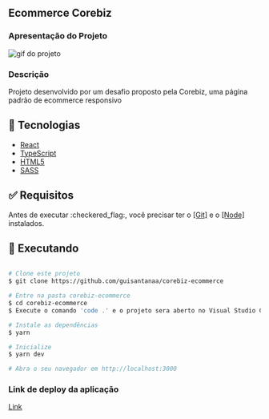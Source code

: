 <h2>Ecommerce Corebiz</h2>

<h3>Apresentação do Projeto</h3>

<img src="./public/github.gif" alt="gif do projeto" />

<h3>Descrição</h3>

<p>Projeto desenvolvido por um desafio proposto pela Corebiz, uma página padrão de ecommerce responsivo</p>

## :rocket: Tecnologias

- [React](https://pt-br.reactjs.org/)
- [TypeScript](https://www.typescriptlang.org/)
- [HTML5](https://developer.mozilla.org/pt-BR/docs/Web/HTML/HTML5)
- [SASS](https://sass-lang.com/)

<div id="requisitos">

## :white_check_mark: Requisitos

<p>Antes de executar :checkered_flag:, você precisar ter o <a href="https://git-scm.com">[Git]</a> e o <a href="https://nodejs.org/pt-br/">[Node]</a> instalados.</p>

## :checkered_flag: Executando

```bash

# Clone este projeto
$ git clone https://github.com/guisantanaa/corebiz-ecommerce

# Entre na pasta corebiz-ecommerce
$ cd corebiz-ecommerce
$ Execute o comando 'code .' e o projeto sera aberto no Visual Studio Code

# Instale as dependências
$ yarn

# Inicialize
$ yarn dev

# Abra o seu navegador em http://localhost:3000

```

<h3>Link de deploy da aplicação</h3>

<a href="" target="_blank">Link</a>
